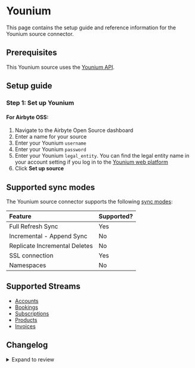 # Younium

This page contains the setup guide and reference information for the Younium source connector.

## Prerequisites

This Younium source uses the [Younium API](https://developer.younium.com/).

## Setup guide

### Step 1: Set up Younium

#### For Airbyte OSS:

1. Navigate to the Airbyte Open Source dashboard
2. Enter a name for your source
3. Enter your Younium `username`
4. Enter your Younium `password`
5. Enter your Younium `legal_entity`. You can find the legal entity name in your account setting if you log in to the [Younium web platform](https://app.younium.com/)
6. Click **Set up source**

## Supported sync modes

The Younium source connector supports the following [sync modes](https://docs.airbyte.com/cloud/core-concepts#connection-sync-modes):

| Feature                       | Supported? |
| :---------------------------- | :--------- |
| Full Refresh Sync             | Yes        |
| Incremental - Append Sync     | No         |
| Replicate Incremental Deletes | No         |
| SSL connection                | Yes        |
| Namespaces                    | No         |

## Supported Streams

- [Accounts](https://developer.younium.com/api-details#api=Production_API2-0&operation=Get-Accounts)
- [Bookings](https://developer.younium.com/api-details#api=Production_API2-0&operation=Get-Bookings)
- [Subscriptions](https://developer.younium.com/api-details#api=Production_API2-0&operation=Get-Subscriptions)
- [Products](https://developer.younium.com/api-details#api=Production_API2-0&operation=Get-Products)
- [Invoices](https://developer.younium.com/api-details#api=Production_API2-0&operation=Get-Invoices)

## Changelog

<details>
  <summary>Expand to review</summary>

| Version | Date       | Pull Request                                             | Subject                                                    |
| :------ | :--------- | :------------------------------------------------------- | :--------------------------------------------------------- |
| 0.4.18 | 2025-05-24 | [60773](https://github.com/airbytehq/airbyte/pull/60773) | Update dependencies |
| 0.4.17 | 2025-05-10 | [59938](https://github.com/airbytehq/airbyte/pull/59938) | Update dependencies |
| 0.4.16 | 2025-05-04 | [59527](https://github.com/airbytehq/airbyte/pull/59527) | Update dependencies |
| 0.4.15 | 2025-04-26 | [58023](https://github.com/airbytehq/airbyte/pull/58023) | Update dependencies |
| 0.4.14 | 2025-04-05 | [56833](https://github.com/airbytehq/airbyte/pull/56833) | Update dependencies |
| 0.4.13 | 2025-03-22 | [56327](https://github.com/airbytehq/airbyte/pull/56327) | Update dependencies |
| 0.4.12 | 2025-03-09 | [55665](https://github.com/airbytehq/airbyte/pull/55665) | Update dependencies |
| 0.4.11 | 2025-03-01 | [55077](https://github.com/airbytehq/airbyte/pull/55077) | Update dependencies |
| 0.4.10 | 2025-02-22 | [54495](https://github.com/airbytehq/airbyte/pull/54495) | Update dependencies |
| 0.4.9 | 2025-02-15 | [54028](https://github.com/airbytehq/airbyte/pull/54028) | Update dependencies |
| 0.4.8 | 2025-02-08 | [53520](https://github.com/airbytehq/airbyte/pull/53520) | Update dependencies |
| 0.4.7 | 2025-02-01 | [53042](https://github.com/airbytehq/airbyte/pull/53042) | Update dependencies |
| 0.4.6 | 2025-01-25 | [52423](https://github.com/airbytehq/airbyte/pull/52423) | Update dependencies |
| 0.4.5 | 2025-01-18 | [51956](https://github.com/airbytehq/airbyte/pull/51956) | Update dependencies |
| 0.4.4 | 2025-01-11 | [51416](https://github.com/airbytehq/airbyte/pull/51416) | Update dependencies |
| 0.4.3 | 2024-12-28 | [50781](https://github.com/airbytehq/airbyte/pull/50781) | Update dependencies |
| 0.4.2 | 2024-12-21 | [49787](https://github.com/airbytehq/airbyte/pull/49787) | Update dependencies |
| 0.4.1 | 2024-12-12 | [46856](https://github.com/airbytehq/airbyte/pull/46856) | Update dependencies |
| 0.4.0 | 2024-10-23 | [47281](https://github.com/airbytehq/airbyte/pull/47281) | Migrate to Manifest-only |
| 0.3.22 | 2024-10-05 | [46432](https://github.com/airbytehq/airbyte/pull/46432) | Update dependencies |
| 0.3.21 | 2024-09-28 | [46176](https://github.com/airbytehq/airbyte/pull/46176) | Update dependencies |
| 0.3.20 | 2024-09-21 | [45807](https://github.com/airbytehq/airbyte/pull/45807) | Update dependencies |
| 0.3.19 | 2024-09-14 | [45475](https://github.com/airbytehq/airbyte/pull/45475) | Update dependencies |
| 0.3.18 | 2024-09-07 | [45276](https://github.com/airbytehq/airbyte/pull/45276) | Update dependencies |
| 0.3.17 | 2024-08-31 | [45054](https://github.com/airbytehq/airbyte/pull/45054) | Update dependencies |
| 0.3.16 | 2024-08-24 | [44711](https://github.com/airbytehq/airbyte/pull/44711) | Update dependencies |
| 0.3.15 | 2024-08-17 | [44362](https://github.com/airbytehq/airbyte/pull/44362) | Update dependencies |
| 0.3.14 | 2024-08-12 | [43925](https://github.com/airbytehq/airbyte/pull/43925) | Update dependencies |
| 0.3.13 | 2024-08-10 | [43475](https://github.com/airbytehq/airbyte/pull/43475) | Update dependencies |
| 0.3.12 | 2024-08-03 | [43060](https://github.com/airbytehq/airbyte/pull/43060) | Update dependencies |
| 0.3.11 | 2024-07-27 | [42712](https://github.com/airbytehq/airbyte/pull/42712) | Update dependencies |
| 0.3.10 | 2024-07-20 | [42158](https://github.com/airbytehq/airbyte/pull/42158) | Update dependencies |
| 0.3.9 | 2024-07-13 | [41716](https://github.com/airbytehq/airbyte/pull/41716) | Update dependencies |
| 0.3.8 | 2024-07-10 | [41281](https://github.com/airbytehq/airbyte/pull/41281) | Update dependencies |
| 0.3.7 | 2024-07-06 | [40769](https://github.com/airbytehq/airbyte/pull/40769) | Update dependencies |
| 0.3.6 | 2024-06-25 | [40263](https://github.com/airbytehq/airbyte/pull/40263) | Update dependencies |
| 0.3.5 | 2024-06-22 | [39966](https://github.com/airbytehq/airbyte/pull/39966) | Update dependencies |
| 0.3.4 | 2024-06-06 | [39213](https://github.com/airbytehq/airbyte/pull/39213) | [autopull] Upgrade base image to v1.2.2 |
| 0.3.3 | 2024-05-20 | [38407](https://github.com/airbytehq/airbyte/pull/38407) | [autopull] base image + poetry + up_to_date |
| 0.3.2 | 2024-04-19 | [37298](https://github.com/airbytehq/airbyte/pull/37298) | Upgrade to CDK 0.80.0 and manage dependencies with Poetry. |
| 0.3.1 | 2024-04-12 | [37298](https://github.com/airbytehq/airbyte/pull/37298) | schema descriptions |
| 0.3.0 | 2023-10-25 | [31690](https://github.com/airbytehq/airbyte/pull/31690) | Migrate to low-code framework |
| 0.2.0 | 2023-03-29 | [24655](https://github.com/airbytehq/airbyte/pull/24655) | Source Younium: Adding Booking and Account streams |
| 0.1.0 | 2022-11-09 | [18758](https://github.com/airbytehq/airbyte/pull/18758) | 🎉 New Source: Younium [python cdk] |

</details>

